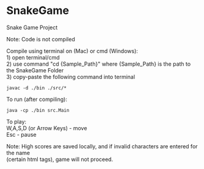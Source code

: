 # SnakeGame
Snake Game  Project

Note: Code is not compiled

Compile using terminal on (Mac) or cmd (Windows):  
    1) open terminal/cmd  
    2) use command "cd {Sample_Path}" where {Sample_Path} is the path to the SnakeGame Folder  
    3) copy-paste the following command into terminal  
   
    javac -d ./bin ./src/*

To run (after compiling): 

    java -cp ./bin src.Main

To play:  
W,A,S,D (or Arrow Keys) - move  
Esc                     - pause  

Note: High scores are saved locally, and if invalid characters are entered for the name   
(certain html tags), game will not proceed.


